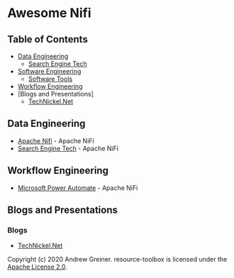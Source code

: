 # Awesome Nifi

## Table of Contents

- [Data Engineering](#data-engineering)
    - [Search Engine Tech](#search-engine-tech)
- [Software Engineering](#software-engineering)
    - [Software Tools](#software-tools)
- [Workflow Engineering](#workflow-engineering)
- [Blogs and Presentations]
    - [TechNickel.Net](#blogs)

## Data Engineering

* [Apache Nifi](https://apache.nifi.org) - Apache NiFi
* [Search Engine Tech](https://opendistro.github.io/for-elasticsearch) - Apache NiFi

## Workflow Engineering

* [Microsoft Power Automate](https://us.flow.microsoft.com/en-us) - Apache NiFi

## Blogs and Presentations

### Blogs

* [TechNickel.Net](https://technickel.net)

Copyright (c) 2020 Andrew Greiner. resource-toolbox is licensed under the [Apache License 2.0](LICENSE).

